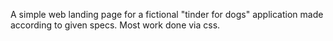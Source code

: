 A simple web landing page for a fictional "tinder for dogs" application made according to given specs. Most work done via css.
